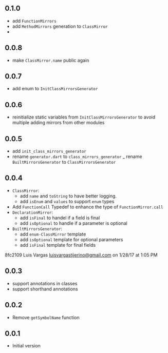 ## 0.1.0

- add `FunctionMirrors`
- add `MethodMirrors` generation to `ClassMirror`
- 

## 0.0.8

- make `ClassMirror.name` public again

## 0.0.7

- add enum to `InitClassMirrorsGenerator`

## 0.0.6

- reinitialize static variables from `InitClassMirrorsGenerator` to avoid multiple adding mirrors from other modules

## 0.0.5

- add `init_class_mirrors_generator`
- rename `generator.dart` to `class_mirrors_generator`
_ rename `BuiltMirrorsGenerator` to `ClassMirrorsGenerator`

## 0.0.4

- `ClassMirror`:
    - add `name` and `toString` to have better logging.
    - add `isEnum` and `values` to support `enum` types
- Add `FunctionCall` Typedef to enhance the type of `FunctionMirror.call`
- `DeclarationMirror`:
    - add `isFinal` to handel if a field is final
    - add `isOptional` to handle if a parameter is optional
- `BuiltMirrorsGenerator`:
    - add `enum-ClassMirror` template
    - add `isOptional` template for optional parameters
    - add `isFinal` template for final fields

8fc2109 Luis Vargas <luisvargastijerino@gmail.com> on 1/28/17 at 1:05 PM

## 0.0.3

- support annotations in classes
- support shorthand annotations

## 0.0.2

- Remove `getSymbolName` function

## 0.0.1

- Initial version

